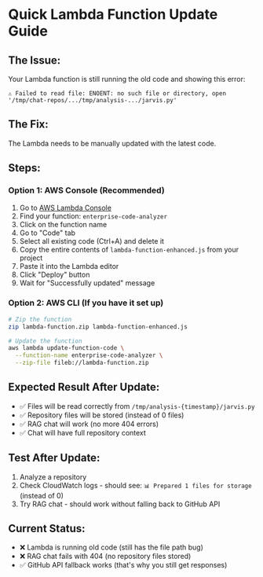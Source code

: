 # Quick Lambda Function Update Guide

## The Issue:
Your Lambda function is still running the old code and showing this error:
```
⚠️ Failed to read file: ENOENT: no such file or directory, open '/tmp/chat-repos/.../tmp/analysis-.../jarvis.py'
```

## The Fix:
The Lambda needs to be manually updated with the latest code.

## Steps:

### Option 1: AWS Console (Recommended)
1. Go to [AWS Lambda Console](https://console.aws.amazon.com/lambda/)
2. Find your function: `enterprise-code-analyzer`
3. Click on the function name
4. Go to "Code" tab
5. Select all existing code (Ctrl+A) and delete it
6. Copy the entire contents of `lambda-function-enhanced.js` from your project
7. Paste it into the Lambda editor
8. Click "Deploy" button
9. Wait for "Successfully updated" message

### Option 2: AWS CLI (If you have it set up)
```bash
# Zip the function
zip lambda-function.zip lambda-function-enhanced.js

# Update the function
aws lambda update-function-code \
  --function-name enterprise-code-analyzer \
  --zip-file fileb://lambda-function.zip
```

## Expected Result After Update:
- ✅ Files will be read correctly from `/tmp/analysis-{timestamp}/jarvis.py`
- ✅ Repository files will be stored (instead of 0 files)
- ✅ RAG chat will work (no more 404 errors)
- ✅ Chat will have full repository context

## Test After Update:
1. Analyze a repository
2. Check CloudWatch logs - should see: `📊 Prepared 1 files for storage` (instead of 0)
3. Try RAG chat - should work without falling back to GitHub API

## Current Status:
- ❌ Lambda is running old code (still has the file path bug)
- ❌ RAG chat fails with 404 (no repository files stored)
- ✅ GitHub API fallback works (that's why you still get responses)
